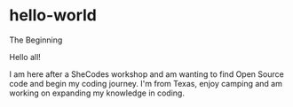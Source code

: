 # hello-world
The Beginning

Hello all!

I am here after a SheCodes workshop and am wanting to find Open Source code and begin my coding journey.
I'm from Texas, enjoy camping and am working on expanding my knowledge in coding.
